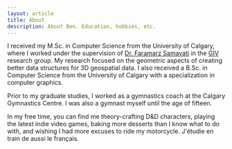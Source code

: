 ```yaml
---
layout: article
title: About
description: About Ben. Education, hobbies, etc.
---
```


I received my M.Sc. in Computer Science from the University of Calgary, where I worked under the supervision of [Dr. Faramarz Samavati](https://pages.cpsc.ucalgary.ca/~samavati/) in the [GIV](https://giv.cpsc.ucalgary.ca/) research group.
My research focused on the geometric aspects of creating better data structures for 3D geospatial data.
I also received a B.Sc. in Computer Science from the University of Calgary with a specialization in computer graphics.

Prior to my graduate studies, I worked as a gymnastics coach at the Calgary Gymnastics Centre.
I was also a gymnast myself until the age of fifteen.

In my free time, you can find me theory-crafting D&D characters, playing the latest indie video games, baking more desserts than I know what to do with, and wishing I had more excuses to ride my motorcycle.
J'étudie en train de aussi le français.
